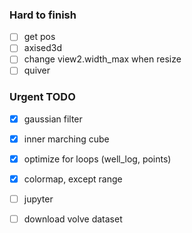 ### Hard to finish

- [ ] get pos
- [ ] axised3d
- [ ] change view2.width_max when resize
- [ ] quiver

### Urgent TODO

- [x] gaussian filter
- [x] inner marching cube
- [x] optimize for loops (well_log, points)
- [x] colormap, except range

- [ ] jupyter
- [ ] download volve dataset